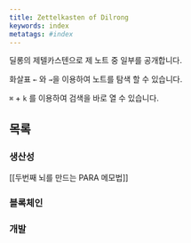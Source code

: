 ```yaml
---
title: Zettelkasten of Dilrong
keywords: index
metatags: #index
---
```


딜롱의 제텔카스텐으로 제 노트 중 일부를 공개합니다.

화살표 `←` 와 `→`을 이용하여 노트를 탐색 할 수 있습니다.

`⌘` + `k` 를 이용하여 검색을 바로 열 수 있습니다.

## 목록

### 생산성

[[두번째 뇌를 만드는 PARA 메모법]]

### 블록체인

### 개발
